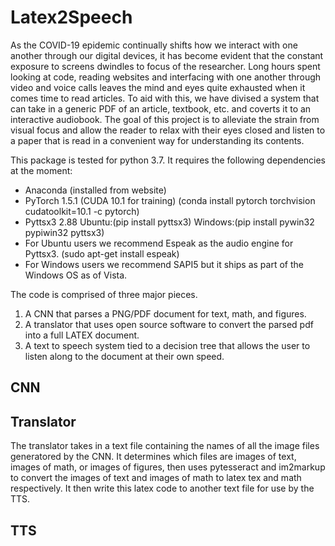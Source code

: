 # Latex2Speech

As the COVID-19 epidemic continually shifts how we interact with one another through our digital devices, it has become evident that the constant exposure to screens dwindles to focus of the researcher. 
Long hours spent looking at code, reading websites and interfacing with one another through video and voice calls leaves the mind and eyes quite exhausted when it comes time to read articles. To aid with 
this, we have divised a system that can take in a generic PDF of an article, textbook, etc. and coverts it to an interactive audiobook. The goal of this project is to alleviate the strain from visual 
focus and allow the reader to relax with their eyes closed and listen to a paper that is read in a convenient way for understanding its contents.

This package is tested for python 3.7. It requires the following dependencies at the moment:
- Anaconda (installed from website)
- PyTorch 1.5.1 (CUDA 10.1 for training) (conda install pytorch torchvision cudatoolkit=10.1 -c pytorch)
- Pyttsx3 2.88 Ubuntu:(pip install pyttsx3) Windows:(pip install pywin32 pypiwin32 pyttsx3)
- For Ubuntu users we recommend Espeak as the audio engine for Pyttsx3. (sudo apt-get install espeak)
- For Windows users we recommend SAPI5 but it ships as part of the Windows OS as of Vista.

The code is comprised of three major pieces. 
1. A CNN that parses a PNG/PDF document for text, math, and figures.
2. A translator that uses open source software to convert the parsed pdf into a full LATEX document.
3. A text to speech system tied to a decision tree that allows the user to listen along to the document at their own speed.

## CNN

## Translator

The translator takes in a text file containing the names of all the image files generatored by the CNN. It determines which files are images of text, images of math, or images of figures, then uses pytesseract and im2markup to convert the images of text and images of math to latex tex and math respectively. It then write this latex code to another text file for use by the TTS. 

## TTS 
